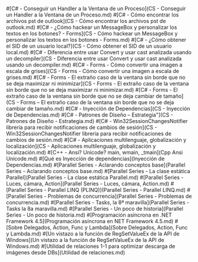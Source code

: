 #[C# - Conseguir un Handler a la Ventana de un Proceso](CS - Conseguir un Handler a la Ventana de un Proceso.md)
#[C# - Cómo encontrar los archivos pst de outlook](CS - Cómo encontrar los archivos pst de outlook.md)
#[C# - ¿Cómo hackear un MessageBox y personalizar los textos en los botones? - Forms](CS - Cómo hackear un MessageBox y personalizar los textos en los botones - Forms.md)
#[C# - ¿Cómo obtener el SID de un usuario local?](CS - Cómo obtener el SID de un usuario local.md)
#[C# - Diferencia entre usar Convert y usar cast analizada usando un decompiler](CS - Diferencia entre usar Convert y usar cast analizada usando un decompiler.md)
#[C# - Forms - Cómo convertir una imagen a escala de grises](CS - Forms - Cómo convertir una imagen a escala de grises.md)
#[C# - Forms - El extraño caso de la ventana sin borde que no se deja maximizar ni minimizar](CS - Forms - El extraño caso de la ventana sin borde que no se deja maximizar ni minimizar.md)
#[C# - Forms - El extraño caso de la ventana sin borde que no se deja cambiar de tamaño](CS - Forms – El extraño caso de la ventana sin borde que no se deja cambiar de tamaño.md)
#[C# - Inyección de Dependencias](CS - Inyección de Dependencias.md)
#[C# - Patrones de Diseño – Estrategia"](CS - Patrones de Diseño - Estrategia.md)
#[C# - Win32SessionChangesNotifier librería para recibir notificaciones de cambios de sesión](CS - Win32SessionChangesNotifier libreria para recibir notificaciones de cambios de sesión.md)
#[C# - Aplicaciones multilenguaje, globalización y localización](CS - Aplicaciones multilenguaje, globalización y localización.md)
#[C++ - Ansi? Unicode? main, wmain, _tmain](Cpp  Ansi Unicode.md)
#[Qué es Inyección de dependencias](Inyección de Dependencias.md)
#[Parallel Series -  Aclarando conceptos base](Parallel Series - Aclarando conceptos base.md)
#[Parallel Series -  La clase estática Parallel](Parallel Series - La clase estática Parallel.md)
#[Parallel Series - Luces, cámara, Action](Parallel Series - Luces, cámara, Action.md)
#[Parallel Series - Parallel LINQ (PLINQ)](Parallel Series - Parallel LINQ.md)
#[Parallel Series - Problemas de concurrencia](Parallel Series - Problemas de concurrencia.md)
#[Parallel Series - Tasks, la 8ª maravilla](Parallel Series - Tasks la 8a maravilla.md)
#[Parallel Series - Un poco de historia](Parallel Series - Un poco de historia.md)
#[Programación asíncrona en .NET Framework 4.5](Programación asíncrona en NET Framework 4.5.md)
#[Sobre Delegados, Action, Func y Lambda](Sobre Delegados, Action, Func y Lambda.md)
#[Un vistazo a la función de RegSetValueEx de la API de Windows](Un vistazo a la función de RegSetValueEx de la API de Windows.md)
#[Utilidad de relaciones 1-1 para optimizar descarga de imágenes desde DBs](Utilidad de relaciones.md)

